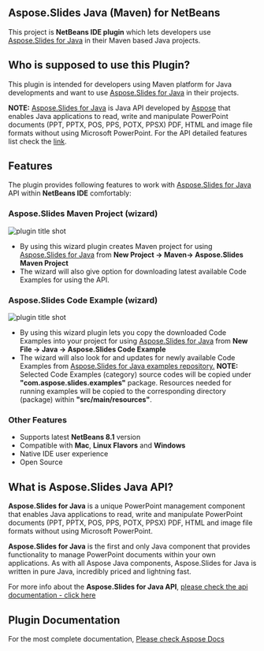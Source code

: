 ﻿## Aspose.Slides Java (Maven) for NetBeans

This project is **NetBeans IDE plugin**  which lets developers use [Aspose.Slides for Java](http://www.aspose.com/java/powerpoint-component.aspx) in their Maven based Java projects. 

## Who is supposed to use this **Plugin?**

This plugin is intended for developers using Maven platform for Java developments and want to use [Aspose.Slides for Java](http://www.aspose.com/java/powerpoint-component.aspx) in their projects.

**NOTE:** [Aspose.Slides for Java](http://www.aspose.com/java/powerpoint-component.aspx) is Java API developed by [Aspose](http://aspose.com) that enables Java applications to read, write and manipulate PowerPoint documents (PPT, PPTX, POS, PPS, POTX, PPSX) PDF, HTML and image file formats without using Microsoft PowerPoint. For the API detailed features list check the [link](http://www.aspose.com/java/powerpoint-component.aspx).

## **Features**

The plugin provides following features to work with [Aspose.Slides for Java](http://www.aspose.com/java/powerpoint-component.aspx) API within **NetBeans IDE** comfortably:

### Aspose.Slides Maven Project (wizard)
![plugin title shot](http://i.imgur.com/WgqE1lT.png)

*   By using this wizard plugin creates Maven project for using [Aspose.Slides for Java](http://www.aspose.com/java/powerpoint-component.aspx) from **New Project -> Maven-> Aspose.Slides Maven Project**
*   The wizard will also give option for downloading latest available Code Examples for using the API.

### Aspose.Slides Code Example (wizard)
![plugin title shot](http://i.imgur.com/IFie2Rq.png)
*   By using this wizard plugin lets you copy the downloaded Code Examples into your project for using [Aspose.Slides for Java](http://www.aspose.com/java/powerpoint-component.aspx) from **New File -> Java -> Aspose.Slides Code Example**
*   The wizard will also look for and updates for newly available Code Examples from [Aspose.Slides for Java examples repository.](https://github.com/aspose-slides/Aspose.Slides-for-Java/tree/master/Examples)
     **NOTE:** Selected Code Examples (category) source codes will be copied under **"com.aspose.slides.examples"** package. Resources needed for running examples will be copied to the corresponding directory (package) within **"src/main/resources"**.	    

### Other Features

*   Supports latest **NetBeans 8.1** version
*   Compatible with **Mac**, **Linux Flavors** and **Windows**
*   Native IDE user experience
*   Open Source

## What is Aspose.Slides Java API?

**Aspose.Slides for Java** is a unique PowerPoint management component that enables Java applications to read, write and manipulate PowerPoint documents (PPT, PPTX, POS, PPS, POTX, PPSX) PDF, HTML and image file formats without using Microsoft PowerPoint.

**Aspose.Slides for Java** is the first and only Java component that provides functionality to manage PowerPoint documents within your own applications. As with all Aspose Java components, Aspose.Slides for Java is written in pure Java, incredibly priced and lightning fast.

For more info about the **Aspose.Slides for Java API**, [please check the api documentation - click here](http://www.aspose.com/java/powerpoint-component.aspx)

## Plugin Documentation

For the most complete documentation,  [Please check Aspose Docs](http://www.aspose.com/docs/display/slidesjava/Aspose.Slides+Java+for+NetBeans+-+Maven)